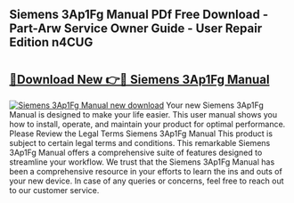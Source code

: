 ## Siemens 3Ap1Fg Manual PDf Free Download - Part-Arw Service Owner Guide - User Repair Edition n4CUG

# <h2><a href="http://bc89962.oget.top/?id=Siemens+3Ap1Fg+Manual">🔗Download New 👉🔴 Siemens 3Ap1Fg Manual</a></h2>

[![Siemens 3Ap1Fg Manual new download](https://i.imgur.com/5g1atiW.png)](http://bc89962.oget.top/?id=Siemens+3Ap1Fg+Manual)
Your new Siemens 3Ap1Fg Manual is designed to make your life easier. This user manual shows you how to install, operate, and maintain your product for optimal performance. Please Review the Legal Terms Siemens 3Ap1Fg Manual This product is subject to certain legal terms and conditions. This remarkable Siemens 3Ap1Fg Manual offers a comprehensive suite of features designed to streamline your workflow. We trust that the Siemens 3Ap1Fg Manual has been a comprehensive resource in your efforts to learn the ins and outs of your new device. In case of any queries or concerns, feel free to reach out to our customer service.
